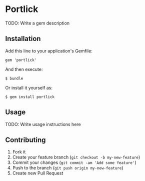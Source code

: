 # Portlick

TODO: Write a gem description

## Installation

Add this line to your application's Gemfile:

    gem 'portlick'

And then execute:

    $ bundle

Or install it yourself as:

    $ gem install portlick

## Usage

TODO: Write usage instructions here

## Contributing

1. Fork it
2. Create your feature branch (`git checkout -b my-new-feature`)
3. Commit your changes (`git commit -am 'Add some feature'`)
4. Push to the branch (`git push origin my-new-feature`)
5. Create new Pull Request
